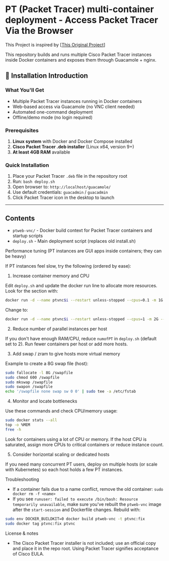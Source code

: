# PT (Packet Tracer) multi-container deployment - Access Packet Tracer Via the Browser

This Project is inspired by [[This Original Project](https://github.com/cnkang/ptremote)]

This repository builds and runs multiple Cisco Packet Tracer instances inside Docker containers and exposes them through Guacamole + nginx.

## 🚀 Installation Introduction

### What You'll Get
- Multiple Packet Tracer instances running in Docker containers
- Web-based access via Guacamole (no VNC client needed)
- Automated one-command deployment
- Offline/demo mode (no login required)

### Prerequisites
1. **Linux system** with Docker and Docker Compose installed
2. **Cisco Packet Tracer .deb installer** (Linux x64, version 9+)
3. **At least 4GB RAM** available

### Quick Installation
1. Place your Packet Tracer `.deb` file in the repository root
2. Run: `bash deploy.sh`
3. Open browser to: `http://localhost/guacamole/`
4. Use default credentials: `guacadmin` / `guacadmin`
5. Click Packet Tracer icon in the desktop to launch

---

## Contents
- `ptweb-vnc/` - Docker build context for Packet Tracer containers and startup scripts
- `deploy.sh` - Main deployment script (replaces old install.sh)

Performance tuning (PT instances are GUI apps inside containers; they can be heavy)

If PT instances feel slow, try the following (ordered by ease):

1) Increase container memory and CPU

Edit `deploy.sh` and update the docker run line to allocate more resources. Look for the section with:

```bash
docker run -d --name ptvnc$i --restart unless-stopped --cpus=0.1 -m 1G --ulimit nproc=2048 --ulimit nofile=1024 ptvnc
```

Change to:

```bash
docker run -d --name ptvnc$i --restart unless-stopped --cpus=1 -m 2G --ulimit nproc=4096 --ulimit nofile=4096 ptvnc
```

2) Reduce number of parallel instances per host

If you don't have enough RAM/CPU, reduce `numofPT` in `deploy.sh` (default set to 2). Run fewer containers per host or add more hosts.

3) Add swap / zram to give hosts more virtual memory

Example to create a 8G swap file (host):

```bash
sudo fallocate -l 8G /swapfile
sudo chmod 600 /swapfile
sudo mkswap /swapfile
sudo swapon /swapfile
echo '/swapfile none swap sw 0 0' | sudo tee -a /etc/fstab
```

4) Monitor and locate bottlenecks

Use these commands and check CPU/memory usage:

```bash
sudo docker stats --all
top -o %MEM
free -h
```

Look for containers using a lot of CPU or memory. If the host CPU is saturated, assign more CPUs to critical containers or reduce instance count.

5) Consider horizontal scaling or dedicated hosts

If you need many concurrent PT users, deploy on multiple hosts (or scale with Kubernetes) so each host holds a few PT instances.

Troubleshooting
- If a container fails due to a name conflict, remove the old container: `sudo docker rm -f <name>`
- If you see `runuser: failed to execute /bin/bash: Resource temporarily unavailable`, make sure you've rebuilt the `ptweb-vnc` image after the `start-session` and Dockerfile changes. Rebuild with:

```bash
sudo env DOCKER_BUILDKIT=0 docker build ptweb-vnc -t ptvnc:fix
sudo docker tag ptvnc:fix ptvnc
```

License & notes
- The Cisco Packet Tracer installer is not included; use an official copy and place it in the repo root. Using Packet Tracer signifies acceptance of Cisco EULA.
